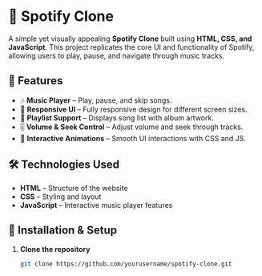 # 🎵 Spotify Clone

A simple yet visually appealing **Spotify Clone** built using **HTML, CSS, and JavaScript**. This project replicates the core UI and functionality of Spotify, allowing users to play, pause, and navigate through music tracks.

## 🚀 Features

- 🎶 **Music Player** – Play, pause, and skip songs.  
- 🎨 **Responsive UI** – Fully responsive design for different screen sizes.  
- 📂 **Playlist Support** – Displays song list with album artwork.  
- 🎚️ **Volume & Seek Control** – Adjust volume and seek through tracks.  
- 🎵 **Interactive Animations** – Smooth UI interactions with CSS and JS.  

## 🛠️ Technologies Used

- **HTML** – Structure of the website  
- **CSS** – Styling and layout  
- **JavaScript** – Interactive music player features  

## 🔧 Installation & Setup

1. **Clone the repository**  
   ```bash
   git clone https://github.com/yourusername/spotify-clone.git
